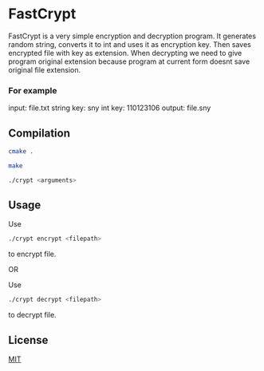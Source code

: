 # FastCrypt

FastCrypt is a very simple encryption and decryption program. It generates random string, converts it to int and uses it as encryption key. Then saves encrypted file with key as extension. When decrypting we need to give program original extension because program at current form doesnt save original file extension.

### For example

input:      file.txt
string key: sny
int key:    110123106
output:     file.sny

## Compilation

```bash
cmake .
```
```bash
make
```
```bash
./crypt <arguments>
```
## Usage

Use
```bash
./crypt encrypt <filepath>
```
to encrypt file.

OR

Use
```bash
./crypt decrypt <filepath>
```
to decrypt file.

## License

[MIT](https://choosealicense.com/licenses/mit/)
